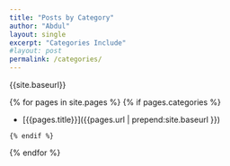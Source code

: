 ```yaml
---
title: "Posts by Category"
author: "Abdul"
layout: single
excerpt: "Categories Include"
#layout: post
permalink: /categories/
---
```


{{site.baseurl}}


  {% for pages in site.pages %}
    {% if pages.categories %}

  *   [{{pages.title}}]({{pages.url | prepend:site.baseurl }})

    {% endif %}
  {% endfor %}
